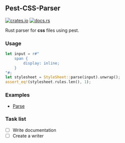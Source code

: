 ## Pest-CSS-Parser

[![crates.io](https://img.shields.io/crates/v/pest-css-parser.svg)](https://crates.io/crates/pest-css-parser) [![docs.rs](https://docs.rs/pest-css-parser/badge.svg)](https://docs.rs/pest-css-parser)

Rust parser for **css** files using pest.

### Usage

```rust
let input = r#"
    span {
        display: inline;
    }
"#;
let stylesheet = StyleSheet::parse(input).unwrap();
assert_eq!(stylesheet.rules.len(), 1);
```

### Examples

- [Parse](../examples/parse.rs)

### Task list

- [ ] Write documentation
- [ ] Create a writer
